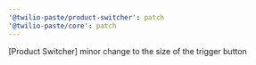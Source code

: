 ```yaml
---
'@twilio-paste/product-switcher': patch
'@twilio-paste/core': patch
---
```


[Product Switcher] minor change to the size of the trigger button
